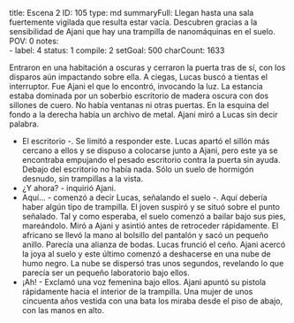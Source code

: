 title:          Escena 2
ID:             105
type:           md
summaryFull:    Llegan hasta una sala fuertemente vigilada que resulta estar vacía. Descubren gracias a la sensibilidad de Ajani que hay una trampilla de nanomáquinas en el suelo.
POV:            0
notes:          
                -
label:          4
status:         1
compile:        2
setGoal:        500
charCount:      1633


Entraron en una habitación a oscuras y cerraron la puerta tras de sí, con los disparos aún impactando sobre ella.
A ciegas, Lucas buscó a tientas el interruptor. Fue Ajani el que lo encontró, invocando la luz.
La estancia estaba dominada por un soberbio escritorio de madera oscura con dos sillones de cuero. No había ventanas ni otras puertas. En la esquina del fondo a la derecha había un archivo de metal.
Ajani miró a Lucas sin decir palabra.
- El escritorio -. Se limitó a responder este.
Lucas apartó el sillón más cercano a ellos y se dispuso a colocarse junto a Ajani, pero este ya se encontraba empujando el pesado escritorio contra la puerta sin ayuda.
Debajo del escritorio no había nada. Sólo un suelo de hormigón desnudo, sin trampillas a la vista.
- ¿Y ahora? - inquirió Ajani.
- Aquí... - comenzó a decir Lucas, señalando el suelo -. Aquí debería haber algún tipo de trampilla.
El joven suspiró y se situó sobre el punto señalado. Tal y como esperaba, el suelo comenzó a bailar bajo sus pies, mareándolo. Miró a Ajani y asintió antes de retroceder rápidamente.
El africano se llevó la mano al bolsillo del pantalón y sacó un pequeño anillo. Parecía una alianza de bodas.
Lucas frunció el ceño. Ajani acercó la joya al suelo y este último comenzó a deshacerse en una nube de humo negro. La nube se dispersó tras unos segundos, revelando lo que parecía ser un pequeño laboratorio bajo ellos.
- ¡Ah! - Exclamó una voz femenina bajo ellos. Ajani apuntó su pistola rápidamente hacia el interior de la trampilla.
Una mujer de unos cincuenta años vestida con una bata los miraba desde el piso de abajo, con las manos en alto.